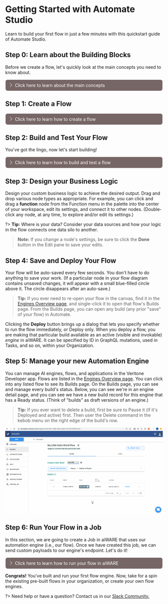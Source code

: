 # Getting Started with Automate Studio

Learn to build your first flow in just a few minutes with this quickstart guide of Automate Studio.

## Step 0: Learn about the Building Blocks

Before we create a flow, let's quickly look at the main concepts you need to know about.

<div class="collapse-accordion"><ul><li>
                <input type="checkbox" id="list-item-1">
                <label for="list-item-1"><span class="expandText">Click here to learn about the main concepts</span><span class="collpaseText">Click here to close this section.</span></label>
                <ul>
                    <li>

The 4 main concepts you need to know about are:

1. **Nodes:** These are the shapes in the editor that represent discrete steps in your flow.
2. **Wires:** These are the lines that connect the nodes together.
3. **Flow:** This is an overall term for the "graph" (or node-and-wire model) that you define by dropping and connecting your nodes on the canvas.
4. **Message:** The `msg` variable is the highest level variable that is sent from one node to another at flow runtime.

?> Tip: Hover your cursor over a node in the palette in the left menu to learn what a given type of node does.

![node-hover](automate-0-studioNodeHover.png)

### Nodes Are Easy to Work With

&#9642; To put a node in your graph, just drag any node from the node palette to the canvas, and let go of the mouse.

&#9642; Single-click a node on the canvas to select it. When it is selected, hit the Delete or Backspace key on your keyboard to delete it. 

&#9642; Click and drag from the _output_ endpoint on the right side of a node, to the _input_ endpoint on the left side of a second node, to connect two nodes with a wire.

&#9642; Use Ctrl-Z to Undo any action.

</li>                  
</ul>
</li>          
</ul>
</div>

## Step 1: Create a Flow

<div class="collapse-accordion"><ul><li>
                <input type="checkbox" id="list-item-2">
                <label for="list-item-2"><span class="expandText">Click here to learn how to create a flow</span><span class="collpaseText">Click here to close this section.</span></label>
                <ul>
                    <li>
                    
If you haven't already done so, create your free account at [https://developer.veritone.com/automate-studio/overview](https://developer.veritone.com).

1\. In the upper right corner of that page, click the CREATE NEW button. The **Create New Flow Engine** page will open.

![Create New Flow page](Automate-1.png)

2\. You can click the SELECT A TEMPLATE button in the upper right, if you want to select a prebuilt, templated flow to edit.
Otherwise, enter a **Name** and an optional **Description** for your flow, then accept the other defaults and click the CREATE button at the bottom of the page.
After a few seconds, the Automate Studio design-time environment will open.

</li>                  
</ul>
</li>          
</ul>
</div>

## Step 2: Build and Test Your Flow

You've got the lingo, now let's start building!

<div class="collapse-accordion"><ul><li>
                <input type="checkbox" id="list-item-3">
                <label for="list-item-3"><span class="expandText">Click here to learn how to build and test a flow</span><span class="collpaseText">Click here to close this section.</span></label>
                <ul>
                    <li>
                    
In this super-simple example, we'll create a 3-node flow that displays your user information. 

1\. From the node palette on the left, drag an **inject** node (visible under Common) onto the canvas.

2\. Also drag an **api** node (visible under aiWARE), and a **debug** node (from Common) onto the canvas. And click the _bug_ icon in the information pane, on the right, to enable the display of debug messages. Your canvas should look liker this:

![3 nodes](NodeDrop2.gif)

3\. Click and drag from the output of the first node to the input of the second node. When you let go of the mouse button, a wire will appear.

4\. Create a wire from the middle node to the **debug** node.

5\. Double-click on the middle node (the **aiWARE api** node). Notice that a detail pane opens, allowing you to edit the **api** node's contents.

6\. Delete the existing contents and Paste the following:

```graphql
query {
  me {
    name
    id
  }
}
```

> When your flow executes, this simple GraphQL query will retrieve your user info.

7\. Click the blue **DONE** button in the upper right part of the edit pane. The pane goes away.

Nice! Now your flow is ready to run.

### Test the Flow

Click once on the ballot-box square at the left edge of the first node (the node labelled "timestamp"). This runs the flow, from start to finish.

Look to see that your Debug pane (on the right) is showing details from the query. You should see something like this:

![debug message pane](Automate-debug.png)

#### What Just Happened

Automate Studio ran your flow and executed the `me` GraphQL query by submitting it to Veritone's GraphQL server.
The JSON results returned by the server got appended to your flow's `msg.payload` variable.
(Every flow has a global `msg` object that gets passed from node to node.)

</li>                  
</ul>
</li>          
</ul>
</div>

## Step 3: Design your Business Logic

Design your custom business logic to achieve the desired output. Drag and drop various node types as appropriate. For example, you can click and drag a **function** node from the Function menu in the palette into the center of your workspace, edit its settings, and connect it to other nodes. (Double-click any node, at any time, to explore and/or edit its settings.)

?> **Tip:** Where is your data? Consider your data sources and how your logic in the flow connects one data silo to another.

> **Note:** If you change a node's settings, be sure to click the **Done** button in the Edit pane to save your edits.

## Step 4: Save and Deploy Your Flow

Your flow will be auto-saved every few seconds. You don't have to do anything to save your work. (If a particular node in your flow diagram contains unsaved changes, it will appear with a small blue-filled circle above it. The circle disappears after an auto-save.)

> **Tip:** If you ever need to re-open your flow in the canvas, find it in the [Engines Overview page](https://developer.veritone.com/engines/overview), and single-click it to open that flow's Builds page. From the Builds page, you can open any build (any prior "save" of your flow) in Automate.

Clicking the **Deploy** button brings up a dialog that lets you specify whether to run the flow immediately, or Deploy only.
When you deploy a flow, you are making that particular build available as an active (visible and invokable) _engine_ in aiWARE. It can be specified by ID in GraphQL mutations, used in Tasks, and so on, within your Organization.

## Step 5: Manage your new Automation Engine

You can manage AI engines, flows, and applications in the Veritone Developer app. Flows are listed in the [Engines Overview page](https://developer.veritone.com/engines/overview). You can click into any listed flow to see its Builds page. On the Builds page, you can see and manage every build's status.
Below, you can see we're in an engine detail page, and you can see we have a new build record for this engine that has a Ready status. (Think of "builds" as draft versions of an engine.) 

> **Tip:** If you ever want to delete a build, first be sure to Pause it (if it's Deployed and active) first. Then user the Delete command in the kebob menu on the right edge of the build's row.

![developer-builds](automate-3-developerbuilds.gif)

## Step 6: Run Your Flow in a Job

In this section, we are going to create a Job in aiWARE that uses our automation engine (i.e., our flow). 
Once we have created this job, we can send custom payloads to our engine's endpoint. Let's do it!

<div class="collapse-accordion"><ul><li>
                <input type="checkbox" id="list-item-6">
                <label for="list-item-6"><span class="expandText">Click here to learn how to run your flow in aiWARE</span><span class="collpaseText">Click here to close this section.</span></label>
                <ul>
                    <li>
                    
First, run this mutation in the [Sandbox](https://api.veritone.com/v3/graphiql)

```graphql
mutation createYourFlowEngineJob {
  createJob(input: {
    target: {
      startDateTime:1574311000
       stopDateTime: 1574315000
    }
    ##V3 Prod Cluster
    clusterId :"rt-1cdc1d6d-a500-467a-bc46-d3c5bf3d6901"
    ##Tasks with IOFolders
    tasks: [
        {
          # "correlationTaskId": "PA_TASK_ID",
          # "dueDateTime": "0001-01-01T00:00:00Z",
          engineId: "bb544ade-461c-11ea-8604-a3b3a83f5182"
          ioFolders: [
            {
              referenceId: "PA_OUTPUT"
              mode: chunk
              type: output
            }
          ]
        }
        {
          # This is the task that is an instance of the flow engine you created in Automate Studio!
          engineId: "<your flow engine id!>"
          ioFolders: [
            {
              referenceId: "MY_INPUT"
              mode: chunk
              type: input
            }
          ]
        }
      ]
    ##Routes : A route connect a parent output folder to a child input folder
    routes: [
        {
          ## HTTP Push Adapter route
          # The endpoint MUST be a UUID, you can generate one from a website
          endpoint: "< YOUR ENDPOINT GUID >"
          parentIoFolderReferenceId: "PA_OUTPUT"
          childIoFolderReferenceId: "MY_INPUT"
          options: {}
        }
      ]
  }) {
    targetId
    id
    targetId
    clusterId
    tasks {
      records{
        id
        engineId
        payload
        taskPayload
        status
        output
        ioFolders {
          referenceId
          type
          mode
        }
      }
    }
    routes {
      parentIoFolderReferenceId
      childIoFolderReferenceId
    }
  }
}
```

Secondly, we can now send our own payloads to this REST endpoint:

?> You can make REST requests with the cURL program in your computer's Terminal, or you can use a GUI app like Postman or Insomnia

```cURL
Method: POST
Url: https://controller-v3f.aws-prod-rt.veritone.com/edge/v1/proc/endpoint/{Your Endpoint GUID here!}

Body:
{ "edgePayload":
  {
  "tdoId":"<File ID from your org>",
  "sendTo":"<your email>",
  "firstName":"<your firstname>"
  }
}
```

It is only necessary to make POST request to your custom endpoint with this sample payload. The logic we constructed in the flow earlier was created to handle this payload and serve as an example of all the cool things we can build orchestrating our own cognition in the flow engine!

Once a payload body was submitted to the REST endpoint, navigate to CMS app using the app switcher (top right), and select the file as seen in the GIF below. When the engine completes, you can view a new output of that engine as well as a notification sent to the email of your Veritone account!

![node-hover](automate-4-cms-runflow.gif)

</li>                  
</ul>
</li>          
</ul>
</div>

**Congrats!** You’ve built and run your first flow engine.
Now, take for a spin the existing pre-built flows in your organization, or create your own flow engines.

?> Need help or have a question? Contact us in our [Slack Community.](http://veritonedev.slack.com/)

<style>
label {
        color: #fff;
    }
    
    .markdown-section code {
        border-radius: 2px;
        color: #322;
        font-size: .8rem;
        margin: 0 2px;
        padding: 3px 5px;
        white-space: pre-wrap;
    }

    .collapse-accordion ul {
        list-style: none;
        margin: 0;
        padding: 0;
    }

    .collapse-accordion label {
        display: block;
        cursor: pointer;
        padding: 9px 30px;
        border: 1px solid #fff;
        border-radius: 7px;
        border-bottom: none;
        background-color: #766;
        position: relative;
    }

    .collapse-accordion label:hover {
        background: #999;
    }

    .collapse-accordion label:after {
        content: "";
        position: absolute;
        width: 8px;
        height: 8px;
        text-indent: -9999px;
        border-top: 1px solid #f2f2f2;
        border-left: 1px solid #f2f2f2;
        -webkit-transition: all .3s ease-in-out;
        transition: all .3s ease-in-out;
        text-decoration: none;
        color: transparent;
        -webkit-user-select: none;
        -moz-user-select: none;
        -ms-user-select: none;
        user-select: none;
        transform: rotate(135deg);
        left: 10px;
        top: 50%;
        margin-top: -5px;
    }

    .collapse-accordion input[type="checkbox"]:checked+label:after {
        transform: rotate(-135deg);
        top: 20px;
    }

.collapse-accordion input[type="radio"]:checked+label:after {
        transform: rotate(-135deg);
        top: 20px;
    }

    .collapse-accordion label.last {
        border-bottom: 1px solid #fff;
    }

    .collapse-accordion ul ul li {
        padding: 10px;
        
    }


    .collapse-accordion input[type="checkBox"] {
        position: absolute;
        left: -9999px;
    }
.collapse-accordion input[type="radio"] {
        position: absolute;
        left: -9999px;
    }

    .collapse-accordion input[type="checkBox"]~ul {
        height: 0;
        transform: scaleY(0);
      transition: transform .2s ease-out;
    }
.collapse-accordion input[type="radio"]~ul {
        height: 0;
        transform: scaleY(0);
  transition: transform .5s ease-out;
    }

    .collapse-accordion input[type="checkBox"]:checked~ul {
        height: 100%;
        transform-origin: top;
        transition: transform .5s ease-out;
        transform: scaleY(1);
    }

.collapse-accordion input[type="radio"]:checked~ul {
        height: 100%;
        transform-origin: top;
        transition: transform .2s ease-out;
        transform: scaleY(1);
    }

    .collapse-accordion input[type="checkBox"]:checked+label {
        background:#966;
        border-bottom: 1px solid #fff;
    }
.collapse-accordion input[type="radio"]:checked+label {
        background: red;
        border-bottom: 1px solid #fff;
    }

    .collapse-accordion input[type="checkbox"]:checked+label .collpaseText {
        display: block;
    }

.collapse-accordion input[type="radio"]:checked+label .collpaseText {
        display: block;
    }

    .collapse-accordion input[type="checkbox"]:checked+label .expandText {
        display: none;
    }

.collapse-accordion input[type="radio"]:checked+label .expandText {
        display: none;
    }

    .collpaseText {
        display: none;
    }

.info {
  margin-top: 50px;
color: #000;
  font-size: 24px;
}
.info span {
  color: red;
}
</style>